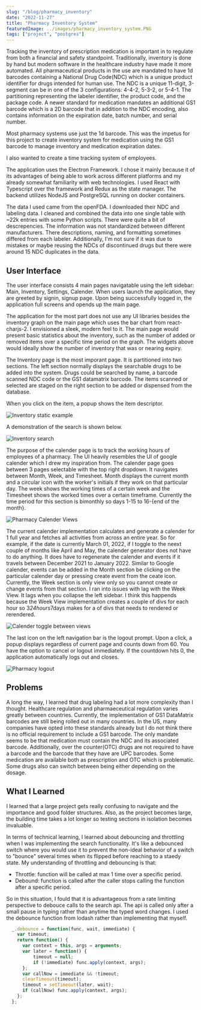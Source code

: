```yaml
---
slug: "/blog/pharmacy_inventory"
date: "2022-11-27"
title: "Pharmacy Inventory System"
featuredImage: ../images/pharmacy_inventory_system.PNG
tags: ["project", "postgres"]
---
```


Tracking the inventory of prescription medication is important in to regulate from both a financial and safety standpoint. Traditionally, inventory is done by hand but modern software in the healthcare industry have made it more automated. All pharmaceutical products in the use are mandated to have 1d barcodes containing a National Drug Code(NDC) which is a unique product identifier for drugs intended for human use. The NDC is a unique 11-digit, 3-segment can be in one of the 3 configurations: 4-4-2, 5-3-2, or 5-4-1. The partitioning representing the labeler identifier, the product code, and the package code. A newer standard for medication mandates an additional GS1 barcode which is a 2D barcode that in addition to the NDC encoding, also contains information on the expiration date, batch number, and serial number. 

Most pharmacy systems use just the 1d barcode. This was the impetus for this project to create inventory system for medication using the GS1 barcode to manage inventory and medication expiration dates.

I also wanted to create a time tracking system of employees. 

The application uses the Electron Framework. I chose it mainly because it of its advantages of being able to work across different platforms and my already somewhat familiarity with web technologies. I used React with Typescript over the framework and Redux as the state manager. The backend utilizes NodeJS and PostgreSQL running on docker containers. 

The data I used came from the openFDA. I downloaded their NDC and labeling data. I cleaned and combined the data into one single table with ~22k entries with some Python scripts. There were quite a bit of descrepencies. The information was not standardized between different manufacturers. There descriptions, naming, and formatting sometimes differed from each labeler. Additionally, I'm not sure if it was due to mistakes or maybe reusing the NDCs of discontinued drugs but there were around 15 NDC duplicates in the data. 

## User Interface

The user interface consists 4 main pages navigatable using the left sidebar: Main, Inventory, Settings, Calender. When users launch the application, they are greeted by signin, signup page. Upon being successfully logged in, the application full screens and opends up the main page. 

The application for the most part does not use any UI libraries besides the inventory graph on the main page which uses the bar chart from react-charjs-2. I envisioned a sleek, modern feel to it. The main page would present basic statistics about the inventory, such as the number of added or removed items over a specific time period on the graph. The widgets above would ideally show the number of inventory that was or nearing expiry. 

The Inventory page is the most imporant page. It is partitioned into two sections. The left section normally displays the searchable drugs to be added into the system. Drugs could be searched by name, a barcode scanned NDC code or the GS1 datamatrix barcode. The items scanned or selected are staged on the right section to be added or dispensed from the database. 

When you click on the item, a popup shows the item descriptor. 

![Inventory static example](../images/invtory_search_example.PNG)

A demonstration of the search is shown below.

![Inventory search](../images/test_search.gif)



The purpose of the calender page is to track the working hours of employees of a pharmacy. The UI heavily resembles the UI of google calender which I drew my inspiration from. The calender page goes between 3 pages selectable with the top right dropdown. It navigates between Month, Week, and Timesheet. Month displays the current month and a circular icon with the worker's initials if they work on that particular day. The week shows the working times of a certain week and the Timesheet shows the worked times over a certain timeframe. Currently the time period for this section is bimonthly so days 1-15 to 16-{end of the month}. 

![Pharmacy Calender Views](../images/pharmacy_calender.PNG)

The current calender implementation calculates and generate a calender for 1 full year and fetches all activities from across an entire year. So for example, if the date is currently March 01, 2022, if I toggle to the neext couple of months like April and May, the calender generator does not have to do anything. It does have to regenerate the calender and events if it travels between December 2021 to January 2022. Similar to Google calender, events can be added in the Month section be clicking on the particular calender day or pressing create event from the ceate icon. Currently, the Week section is only view only so you cannot create or change events from that section. I ran into issues with lag with the Week View. It lags when you collapse the left sidebar. I think this happends because the Week View implementation creates a couple of divs for each hour so 3*24hours*7days makes for a of divs that needs to rendered or rerendered. 

![Calender toggle between views](../images/test_calender.gif)

The last icon on the left navigation bar is the logout prompt. Upon a click, a popup displays regardless of current page and counts down from 60. You have the option to cancel or logout immediately. If the countdown hits 0, the application automatically logs out and closes.

![Pharmacy logout](../images/pharmacy_logout.PNG)

## Problems
 
A long the way, I learned that drug labeling had a lot more complexity than I thought. Healthcare regulation and pharmaeceutical regulation varies greatly between countries. Currently, the implementation of GS1 DataMatrix barcodes are still being rolled out in many countries. In the US, many companies have opted into these standards already but I do not think there is no official requirement to include a GS1 barcode. The only mandate seems to be that medication must contain the NDC and its associated barcode. Additionally, over the counter(OTC) drugs are not required to have a barcode and the barcode that they have are UPC barcodes. Some medication are available both as prescription and OTC which is problematic. Some drugs also can switch between being either depending on the dosage. 

## What I Learned

I learned that a large project gets really confusing to navigate and the importance and good folder structures. Also, as the project becomes large, the building time takes a lot longer so testing sections in isolation becomes invaluable. 

In terms of technical learning, I learned about debouncing and throttling when I was implementing the search functionality. It's like a debounced switch where you would use it to prevent the non-ideal behavior of a switch to "bounce" several times when its flipped before reaching to a staedy state. My understanding of throttling and debouncing is that:

- Throttle: function will be called at max 1 time over a specific period.
- Debound: function is called after the caller stops calling the function after a specific period. 

So in this situation, I fould that it is advantageous from a rate limiting perspective to debouce calls to the search api. The api is called only after a small pause in typing rather than anytime the typed word changes. I used the debounce function from lodash rather than implementing that myself. 


```javascript
  _.debounce = function(func, wait, immediate) {
    var timeout;
    return function() {
      var context = this, args = arguments;
      var later = function() {
          timeout = null;
          if (!immediate) func.apply(context, args);
      };
      var callNow = immediate && !timeout;
      clearTimeout(timeout);
      timeout = setTimeout(later, wait);
      if (callNow) func.apply(context, args);
    };
  };
```






